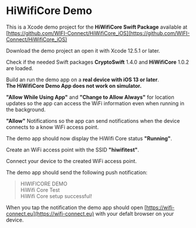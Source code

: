 # HiWifiCore Demo

This is a Xcode demo project for the **HiWifiCore Swift Package** available at  
[https://github.com/WIFI-Connect/HiWifiCore_iOS](https://github.com/WIFI-Connect/HiWifiCore_iOS)

Download the demo project an open it with Xcode 12.5.1 or later.

Check if the needed Swift packages **CryptoSwift** 1.4.0 and **HiWifiCore** 1.0.2 are loaded. 

Build an run the demo app on a **real device with iOS 13 or later**.  
**The HiWifiCore Demo App does not work on simulator.**

**"Allow While Using App"** and **"Change to Allow Always"** for location updates so the app can access the WiFi information even when running in the background.

**"Allow"** Notifications so the app can send notifications when the device connects to a know WiFi access point.

The demo app should now display the HiWifi Core status **"Running"**.

Create an WiFi access point with the SSID **"hiwifitest"**.

Connect your device to the created WiFi access point.

The demo app should send the following push notification:

> HIWIFICORE DEMO   
> HiWifi Core Test   
> HiWifi Core setup successful! 

When you tap the notification the demo app should open [https://wifi-connect.eu](https://wifi-connect.eu) with your defalt browser on your device.